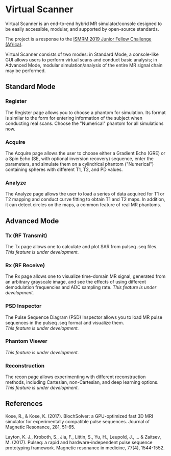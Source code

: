 # Virtual Scanner
Virtual Scanner is an end-to-end hybrid MR simulator/console designed to be easily accessible, modular, and supported by open-source standards. 

The project is a response to the [ISMRM 2019 Junior Fellow Challenge (Africa)](https://www.ismrm.org/2019-junior-fellow-challenge/africa/).

Virtual Scanner consists of two modes: in Standard Mode, a console-like GUI allows users to perform virtual scans and conduct basic analysis; in Advanced Mode, modular simulation/analysis of the entire MR signal chain may be performed.  

## Standard Mode
### Register
The Register page allows you to choose a phantom for simulation. Its format is similar to the form for entering information of the subject when conducting real scans. Choose the "Numerical" phantom for all simulations now. 

### Acquire
The Acquire page allows the user to choose either a Gradient Echo (GRE) or a Spin Echo (SE, with optional inversion recovery) sequence, enter the parameters, and simulate them on a cylindrical phantom ("Numerical") containing spheres with different T1, T2, and PD values. 

### Analyze
The Analyze page allows the user to load a series of data acquired for T1 or T2 mapping and conduct curve fitting to obtain T1 and T2 maps. In addition, it can detect circles on the maps, a common feature of real MR phantoms.

## Advanced Mode
### Tx (RF Transmit)
The Tx page allows one to calculate and plot SAR from pulseq .seq files.
*This feature is under development.*

### Rx (RF Receive)
The Rx page allows one to visualize time-domain MR signal, generated from an arbitrary grayscale image, and see the effects of using different demodulation frequencies and ADC sampling rate. *This feature is under development.*

### PSD Inspector
The Pulse Sequence Diagram (PSD) Inspector allows you to load MR pulse sequences in the pulseq .seq format and visualize them.  
*This feature is under development.*

### Phantom Viewer
*This feature is under development.*

### Reconstruction
The recon page allows experimenting with different reconstruction methods, including Cartesian, non-Cartesian, and deep learning options.
*This feature is under development.*

## References

Kose, R., & Kose, K. (2017). BlochSolver: a GPU-optimized fast 3D MRI simulator for experimentally compatible pulse sequences. Journal of Magnetic Resonance, 281, 51-65.

Layton, K. J., Kroboth, S., Jia, F., Littin, S., Yu, H., Leupold, J., ... & Zaitsev, M. (2017). Pulseq: a rapid and hardware-independent pulse sequence prototyping framework. Magnetic resonance in medicine, 77(4), 1544-1552.
